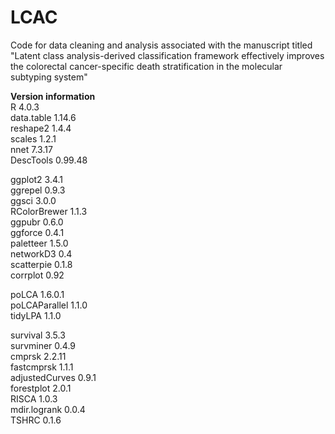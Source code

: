# LCAC

Code for data cleaning and analysis associated with the manuscript titled "Latent class analysis-derived classification framework effectively improves the colorectal cancer-specific death stratification in the molecular subtyping system"

**Version information**  
R 4.0.3  
data.table 1.14.6  
reshape2 1.4.4  
scales 1.2.1  
nnet 7.3.17  
DescTools 0.99.48  

ggplot2 3.4.1  
ggrepel 0.9.3  
ggsci 3.0.0  
RColorBrewer 1.1.3  
ggpubr 0.6.0  
ggforce 0.4.1  
paletteer 1.5.0  
networkD3 0.4  
scatterpie 0.1.8  
corrplot 0.92  

poLCA 1.6.0.1  
poLCAParallel 1.1.0  
tidyLPA 1.1.0  

survival 3.5.3  
survminer 0.4.9  
cmprsk 2.2.11  
fastcmprsk 1.1.1  
adjustedCurves 0.9.1  
forestplot 2.0.1  
RISCA 1.0.3  
mdir.logrank 0.0.4  
TSHRC 0.1.6  
